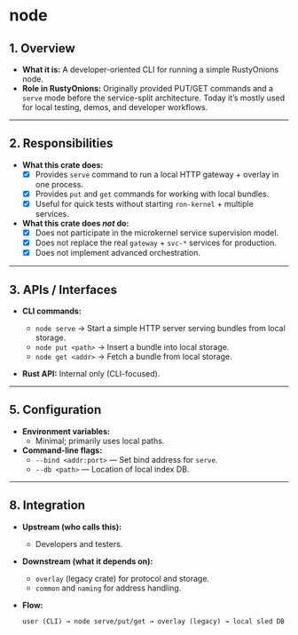 # node

## 1. Overview
- **What it is:** A developer-oriented CLI for running a simple RustyOnions node.  
- **Role in RustyOnions:** Originally provided PUT/GET commands and a `serve` mode before the service-split architecture. Today it’s mostly used for local testing, demos, and developer workflows.

---

## 2. Responsibilities
- **What this crate does:**
  - [x] Provides `serve` command to run a local HTTP gateway + overlay in one process.  
  - [x] Provides `put` and `get` commands for working with local bundles.  
  - [x] Useful for quick tests without starting `ron-kernel` + multiple services.  

- **What this crate does *not* do:**
  - [x] Does not participate in the microkernel service supervision model.  
  - [x] Does not replace the real `gateway` + `svc-*` services for production.  
  - [x] Does not implement advanced orchestration.  

---

## 3. APIs / Interfaces
- **CLI commands:**
  - `node serve` → Start a simple HTTP server serving bundles from local storage.  
  - `node put <path>` → Insert a bundle into local storage.  
  - `node get <addr>` → Fetch a bundle from local storage.  

- **Rust API:** Internal only (CLI-focused).  

---

## 5. Configuration
- **Environment variables:**  
  - Minimal; primarily uses local paths.  
- **Command-line flags:**  
  - `--bind <addr:port>` — Set bind address for `serve`.  
  - `--db <path>` — Location of local index DB.  

---

## 8. Integration
- **Upstream (who calls this):**  
  - Developers and testers.  

- **Downstream (what it depends on):**  
  - `overlay` (legacy crate) for protocol and storage.  
  - `common` and `naming` for address handling.  

- **Flow:**  
  ```text
  user (CLI) → node serve/put/get → overlay (legacy) → local sled DB
```